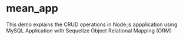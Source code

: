 # mean_app
This demo explains the CRUD operations in Node.js appplication using MySQL Application with Sequelize Object Relational Mapping (ORM) 
